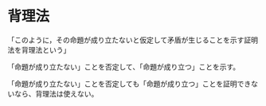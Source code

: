 # 背理法

「このように，その命題が成り立たないと仮定して矛盾が生じることを示す証明法を背理法という」

「命題が成り立たない」ことを否定して、「命題が成り立つ」ことを示す。

「命題が成り立たない」ことを否定しても「命題が成り立つ」ことを証明できないなら、背理法は使えない。

